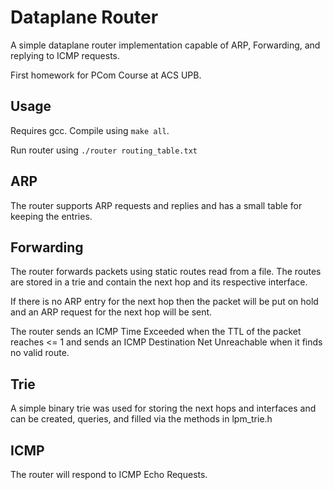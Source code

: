 
# Dataplane Router

A simple dataplane router implementation capable of ARP, Forwarding, and replying to ICMP requests.

First homework for PCom Course at ACS UPB.
## Usage

Requires gcc.
Compile using ```make all```.

Run router using ```./router routing_table.txt```
## ARP

The router supports ARP requests and replies and has a small table for keeping the entries.
## Forwarding

The router forwards packets using static routes read from a file. The routes are stored in a trie and contain the next hop and its respective interface.

If there is no ARP entry for the next hop then the packet will be put on hold and an ARP request for the next hop will be sent.

The router sends an ICMP Time Exceeded when the TTL of the packet reaches <= 1 and sends an ICMP Destination Net Unreachable when it finds no valid route.
## Trie
A simple binary trie was used for storing the next hops and interfaces and can be created, queries, and filled via the methods in lpm_trie.h
## ICMP

The router will respond to ICMP Echo Requests.
